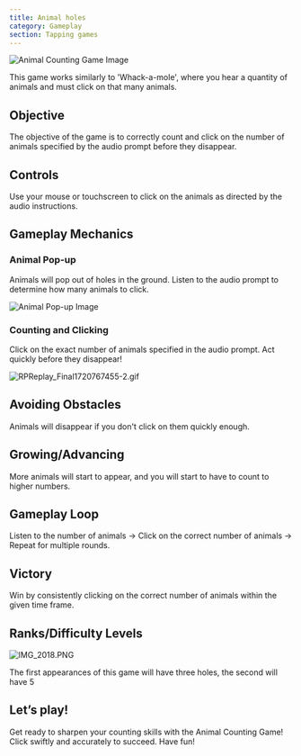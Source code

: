 ```yaml
---
title: Animal holes
category: Gameplay
section: Tapping games
---
```

![Animal Counting Game Image](https://help.studycat.com/hc/article_attachments/34829163309209)

This game works similarly to 'Whack-a-mole', where you hear a quantity of animals and must click on that many animals.

Objective
---------

The objective of the game is to correctly count and click on the number of animals specified by the audio prompt before they disappear.

Controls
--------

Use your mouse or touchscreen to click on the animals as directed by the audio instructions.

Gameplay Mechanics
------------------

### Animal Pop-up

Animals will pop out of holes in the ground. Listen to the audio prompt to determine how many animals to click.

![Animal Pop-up Image](https://help.studycat.com/hc/article_attachments/34829163315225)

### Counting and Clicking

Click on the exact number of animals specified in the audio prompt. Act quickly before they disappear!

![RPReplay_Final1720767455-2.gif](https://help.studycat.com/hc/article_attachments/34975029772825)

Avoiding Obstacles
------------------

Animals will disappear if you don't click on them quickly enough.

Growing/Advancing
-----------------

More animals will start to appear, and you will start to have to count to higher numbers.

Gameplay Loop
-------------

Listen to the number of animals -> Click on the correct number of animals -> Repeat for multiple rounds.

Victory
-------

Win by consistently clicking on the correct number of animals within the given time frame.

Ranks/Difficulty Levels
-----------------------

![IMG_2018.PNG](https://help.studycat.com/hc/article_attachments/34829163311897)

The first appearances of this game will have three holes, the second will have 5

Let’s play!
-----------

Get ready to sharpen your counting skills with the Animal Counting Game! Click swiftly and accurately to succeed. Have fun!